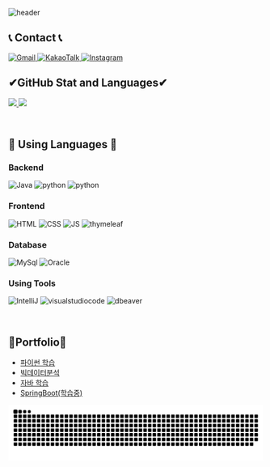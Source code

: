 
  ![header](https://capsule-render.vercel.app/api?type=rounded&color=timeGradient&text=🎈Welcome%20to%20GyeongHo%20GitHub🎈%20&animation=twinkling&fontSize=40&fontAlignY=50&fontAlign=50&height=180) 

## 📞 Contact 📞

<a href="mailto:kungho84@gmail.com">
    <img src="https://img.shields.io/badge/Gmail-EA4335?style=for-the-badge&logo=Gmail&logoColor=white" alt="Gmail">
</a>
<a href="https://open.kakao.com/o/savarnxg">
    <img src="https://img.shields.io/badge/KakaoTalk-FFCD00?style=for-the-badge&logoColor=black&logo=KakaoTalk" alt="KakaoTalk">
</a>
<a href="https://www.instagram.com/gyeong_ho">
    <img src="https://img.shields.io/badge/Instagram-E4405F?style=for-the-badge&logo=Instagram&logoColor=white" alt="Instagram">
</a>

<br>

## ✔GitHub Stat and Languages✔

<p>
  <a href="https://github.com/GangGnagGnag">
    <img height="180" src="https://github-readme-stats.vercel.app/api?username=GangGnagGnag&theme=dracula&show_icons=true"/>
  </a>
    <img height="180" src="https://github-readme-stats.vercel.app/api/top-langs/?username=GangGnagGnag&theme=dracula&layout=compact"/>
</p>

<br>

## 🔨 Using Languages 🔨

### Backend

<p>
  <img height="60" src="https://img.icons8.com/?size=100&id=13679&format=png&color=000000" title="Java">
  <img height="60" src="https://img.icons8.com/?size=100&id=13441&format=png&color=000000" title="python">
  <img height="60" src="https://img.icons8.com/?size=100&id=A3Ulk2RcONKs&format=png&color=000000" title="python">
</p>

### Frontend

<p>
  <img height="60" src="https://img.icons8.com/?size=100&id=20909&format=png&color=000000" title="HTML">
  <img height="60" src="https://img.icons8.com/?size=100&id=21278&format=png&color=000000" title="CSS">
  <img height="60" src="https://img.icons8.com/?size=100&id=108784&format=png&color=000000" title="JS">
  <img height="50" src="https://www.thymeleaf.org/images/thymeleaf.png" title="thymeleaf">
</p>

### Database

<p>
  <img height="60" src="https://img.icons8.com/?size=100&id=UFXRpPFebwa2&format=png&color=000000" title="MySql">
  <img height="60" src="https://img.icons8.com/?size=100&id=39913&format=png&color=000000" title="Oracle">
</p>

### Using Tools

<p>
  <img height="40" src="https://img.icons8.com/?size=100&id=61466&format=png&color=000000" title="IntelliJ">
  <img height="40" src="https://img.icons8.com/?size=100&id=0OQR1FYCuA9f&format=png&color=000000" title="visualstudiocode">
  <img height="40" src="https://img.icons8.com/?size=100&id=kjaF4LlvyR6g&format=png&color=000000" title="dbeaver">
</p>

<br>


## 📕Portfolio📕

  - [파이썬 학습](https://github.com/GangGnagGnag/basic-Java-BigData-2024)
  - [빅데이터분석](https://github.com/GangGnagGnag/basic-bigdata-analysis-2024)
  - [자바 학습](https://github.com/GangGnagGnag/basic-java-2024)
  - [SpringBoot(학습중)](https://github.com/GangGnagGnag/basic-springboot-2024)

<img src="https://raw.githubusercontent.com/Platane/snk/output/github-contribution-grid-snake.svg" />




